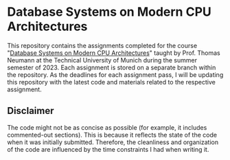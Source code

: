 # Database Systems on Modern CPU Architectures
This repository contains the assignments completed for the course "[Database Systems on Modern CPU Architectures](https://db.in.tum.de/teaching/ss23/moderndbs/?lang=en)" taught by Prof. Thomas Neumann at the Technical University of Munich during the summer semester of 2023. Each assignment is stored on a separate branch within the repository. As the deadlines for each assignment pass, I will be updating this repository with the latest code and materials related to the respective assignment.
## Disclaimer
The code might not be as concise as possible (for example, it includes commented-out sections). This is because it reflects the state of the code when it was initially submitted. Therefore, the cleanliness and organization of the code are influenced by the time constraints I had when writing it.